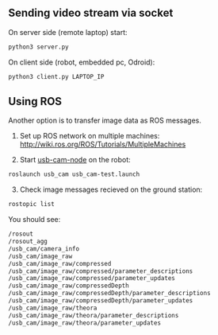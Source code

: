 ## Sending video stream via socket

On server side (remote laptop) start:
```bash
python3 server.py
```

On client side (robot, embedded pc, Odroid):
```bash
python3 client.py LAPTOP_IP
```

## Using ROS

Another option is to transfer image data as ROS messages.
1. Set up ROS network on multiple machines: http://wiki.ros.org/ROS/Tutorials/MultipleMachines

2. Start [usb-cam-node](http://wiki.ros.org/usb_cam) on the robot:
```bash
roslaunch usb_cam usb_cam-test.launch
```

3. Check image messages recieved on the ground station:
```bash
rostopic list
```
You should see:
```bash
/rosout
/rosout_agg
/usb_cam/camera_info
/usb_cam/image_raw
/usb_cam/image_raw/compressed
/usb_cam/image_raw/compressed/parameter_descriptions
/usb_cam/image_raw/compressed/parameter_updates
/usb_cam/image_raw/compressedDepth
/usb_cam/image_raw/compressedDepth/parameter_descriptions
/usb_cam/image_raw/compressedDepth/parameter_updates
/usb_cam/image_raw/theora
/usb_cam/image_raw/theora/parameter_descriptions
/usb_cam/image_raw/theora/parameter_updates
```
